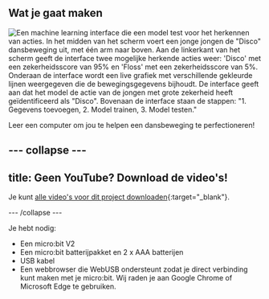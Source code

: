 ## Wat je gaat maken

![Een machine learning interface die een model test voor het herkennen van acties. In het midden van het scherm voert een jonge jongen de "Disco" dansbeweging uit, met één arm naar boven. Aan de linkerkant van het scherm geeft de interface twee mogelijke herkende acties weer: 'Disco' met een zekerheidsscore van 95% en 'Floss' met een zekerheidsscore van 5%. Onderaan de interface wordt een live grafiek met verschillende gekleurde lijnen weergegeven die de bewegingsgegevens bijhoudt. De interface geeft aan dat het model de actie van de jongen met grote zekerheid heeft geïdentificeerd als "Disco". Bovenaan de interface staan de stappen: "1. Gegevens toevoegen, 2. Model trainen, 3. Model testen."](images/wywm.png)

Leer een computer om jou te helpen een dansbeweging te perfectioneren!

--- collapse ---
---
title: Geen YouTube? Download de video's!
---

Je kunt [alle video's voor dit project downloaden](https://rpf.io/p/nl-NL/dance-detector-go){:target="_blank"}.

--- /collapse ---

Je hebt nodig:

- Een micro:bit V2
- Een micro:bit batterijpakket en 2 x AAA batterijen
- USB kabel
- Een webbrowser die WebUSB ondersteunt zodat je direct verbinding kunt maken met je micro:bit. Wij raden je aan Google Chrome of Microsoft Edge te gebruiken.
